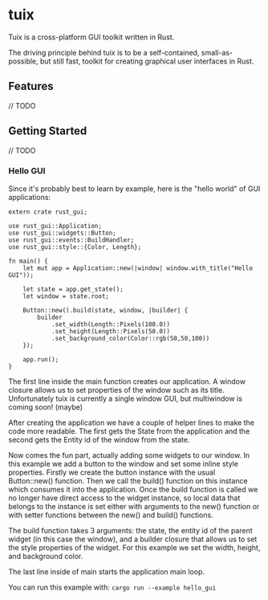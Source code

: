 # tuix
Tuix is a cross-platform GUI toolkit written in Rust.

The driving principle behind tuix is to be a self-contained, small-as-possible, but still fast, toolkit for creating graphical user interfaces in Rust. 

## Features

// TODO

## Getting Started

// TODO

### Hello GUI
Since it's probably best to learn by example, here is the "hello world" of GUI applications:

```
extern crate rust_gui;

use rust_gui::Application;
use rust_gui::widgets::Button;
use rust_gui::events::BuildHandler;
use rust_gui::style::{Color, Length};

fn main() {
    let mut app = Application::new(|window| window.with_title("Hello GUI"));

    let state = app.get_state();
    let window = state.root;

    Button::new().build(state, window, |builder| {
        builder
            .set_width(Length::Pixels(100.0))
            .set_height(Length::Pixels(50.0))
            .set_background_color(Color::rgb(50,50,100))
    });

    app.run();
}
```

The first line inside the main function creates our application. A window closure allows us to set properties of the window such as its title. Unfortunately tuix is currently a single window GUI, but multiwindow is coming soon! (maybe)

After creating the application we have a couple of helper lines to make the code more readable. The first gets the State from the application and the second gets the Entity id of the window from the state.

Now comes the fun part, actually adding some widgets to our window. In this example we add a button to the window and set some inline style properties. Firstly we create the button instance with the usual Button::new() function. Then we call the build() function on this instance which consumes it into the application. Once the build function is called we no longer have direct access to the widget instance, so local data that belongs to the instance is set either with arguments to the new() function or with setter functions between the new() and build() functions.

The build function takes 3 arguments: the state, the entity id of the parent widget (in this case the window), and a builder closure that allows us to set the style properties of the widget. For this example we set the width, height, and background color.

The last line inside of main starts the application main loop.

You can run this example with: ```cargo run --example hello_gui```


